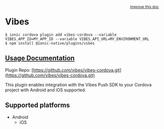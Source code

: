 <a style="float:right;font-size:12px;" href="http://github.com/danielsogl/awesome-cordova-plugins/edit/master/src/@awesome-cordova-plugins/plugins/vibes/index.ts#L30">
  Improve this doc
</a>

# Vibes

```
$ ionic cordova plugin add vibes-cordova --variable VIBES_APP_ID=MY_APP_ID --variable VIBES_API_URL=MY_ENVIRONMENT_URL
$ npm install @ionic-native/plugins/vibes
```

## [Usage Documentation](https://ionicframework.com/docs/native/vibes/)

Plugin Repo: [https://github.com/vibes/vibes-cordova.git](https://github.com/vibes/vibes-cordova.git)

This plugin enables integration with the Vibes Push SDK to your Cordova project with Android and iOS supported.

## Supported platforms

- Android
  - iOS
  


